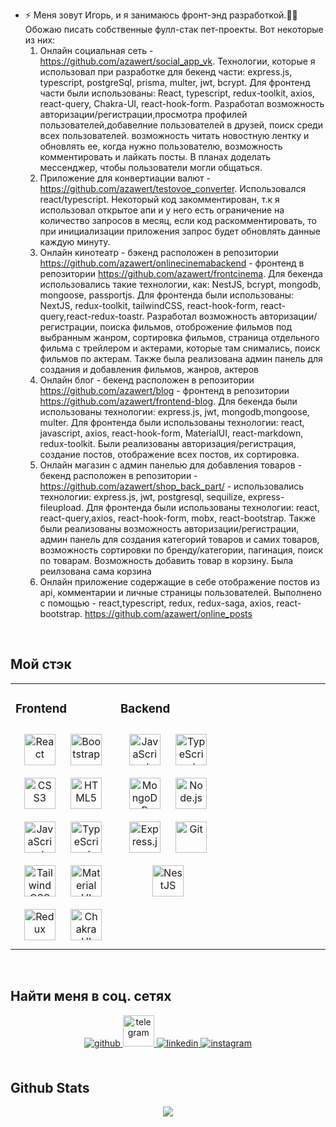 - ⚡ Меня зовут Игорь, и я занимаюсь фронт-энд разработкой.👨‍💻
     Обожаю писать собственные фулл-стак пет-проекты. Вот некоторые из них:
     1) Онлайн социальная сеть - https://github.com/azawert/social_app_vk. Технологии, которые я использовал при разработке для бекенд части: express.js, typescript, postgreSql, prisma, multer, jwt, bcrypt.           Для фронтенд части были использованы: React, typescript, redux-toolkit, axios, react-query, Chakra-UI, react-hook-form.
          Разработал возможность авторизации/регистрации,просмотра профилей пользователей,добавелние пользователей в друзей, поиск среди всех пользователей. возможность читать новостную лентку и обновлять ее,           когда нужно пользователю, возможность комментировать и лайкать посты. В планах доделать мессенджер, чтобы пользователи могли общаться.
     2) Приложение для конвертиации валют - https://github.com/azawert/testovoe_converter. Использовался react/typescript. Некоторый код закомментирован, т.к я использовал открытое апи и у него есть ограничение на количество запросов в месяц, если код раскомментировать, то при инициализации приложения запрос будет обновлять данные каждую минуту.
     3) Онлайн кинотеатр - бэкенд расположен в репозитории https://github.com/azawert/onlinecinemabackend - фронтенд в репозитории https://github.com/azawert/frontcinema. Для бекенда использовались такие технологии, как: NestJS, bcrypt, mongodb, mongoose, passportjs. Для фронтенда были использованы: NextJS, redux-toolkit, tailwindCSS, react-hook-form, react-query,react-redux-toastr. Разработал возможность авторизации/регистрации, поиска фильмов, отоброжение фильмов под выбранным жанром, сортировка фильмов, страница отдельного фильма с трейлером и актерами, которые там снимались, поиск фильмов по актерам. Также была реализована админ панель для создания и добавления фильмов, жанров, актеров
     4) Онлайн блог - бекенд расположен в репозитории https://github.com/azawert/blog - фронтенд в репозитории https://github.com/azawert/frontend-blog. Для бекенда были использованы технологии: express.js, jwt, mongodb,mongoose, multer. Для фронтенда были использованы технологии: react, javascript, axios, react-hook-form, MaterialUI, react-markdown, redux-toolkit. 
Были реализованы авторизация/регистрация, создание постов, отображение всех постов, их сортировка.
     5) Онлайн магазин с админ панелью для добавления товаров - бекенд расположен в репозитории - https://github.com/azawert/shop_back_part/ - использовались технологии: express.js, jwt, postgresql, sequilize, express-fileupload. Для фронтенда были использованы технологии: react, react-query,axios, react-hook-form, mobx, react-bootstrap. Также были реализованы возможность авторизации/регистрации, админ панель для создания категорий товаров и самих товаров, возможность сортировки по бренду/категории, пагинация, поиск по товарам. Возможность добавить товар в корзину. Была реилзована сама корзина
     6) Онлайн приложение содержащие в себе отображение постов из api, комментарии и личные страницы пользователей. Выполнено с помощью - react,typescript, redux, redux-saga, axios, react-bootstrap.
         https://github.com/azawert/online_posts

<br/>  


## Мой стэк 
<table><tr><td valign="top" width="33%">



### Frontend  
<div align="center">  
<a href="https://reactjs.org/" target="_blank"><img style="margin: 10px" src="https://profilinator.rishav.dev/skills-assets/react-original-wordmark.svg" alt="React" height="50" /></a>  
<a href="https://getbootstrap.com/docs/3.4/javascript/" target="_blank"><img style="margin: 10px" src="https://profilinator.rishav.dev/skills-assets/bootstrap-plain.svg" alt="Bootstrap" height="50" /></a>  
<a href="https://www.w3schools.com/css/" target="_blank"><img style="margin: 10px" src="https://profilinator.rishav.dev/skills-assets/css3-original-wordmark.svg" alt="CSS3" height="50" /></a>  
<a href="https://en.wikipedia.org/wiki/HTML5" target="_blank"><img style="margin: 10px" src="https://profilinator.rishav.dev/skills-assets/html5-original-wordmark.svg" alt="HTML5" height="50" /></a>  
<a href="https://www.javascript.com/" target="_blank"><img style="margin: 10px" src="https://profilinator.rishav.dev/skills-assets/javascript-original.svg" alt="JavaScript" height="50" /></a>  
<a href="https://www.typescriptlang.org/" target="_blank"><img style="margin: 10px" src="https://profilinator.rishav.dev/skills-assets/typescript-original.svg" alt="TypeScript" height="50" /></a>  
<a href="https://www.tailwindcss.com/" target="_blank"><img style="margin: 10px" src="https://profilinator.rishav.dev/skills-assets/tailwindcss.svg" alt="Tailwind CSS" height="50" /></a>  
<a href="https://mui.com/" target="_blank"><img style="margin: 10px" src="https://profilinator.rishav.dev/skills-assets/mui.png" alt="Material UI" height="50" /></a>  
<a href="https://redux.js.org/" target="_blank"><img style="margin: 10px" src="https://profilinator.rishav.dev/skills-assets/redux-original.svg" alt="Redux" height="50" /></a>  
<a href="https://chakra-ui.com/" target="_blank"><img style="margin: 10px" src="https://profilinator.rishav.dev/skills-assets/chakraui.png" alt="Chakra UI" height="50" /></a>  
</div>

</td><td valign="top" width="33%">



### Backend  
<div align="center">  
<a href="https://www.javascript.com/" target="_blank"><img style="margin: 10px" src="https://profilinator.rishav.dev/skills-assets/javascript-original.svg" alt="JavaScript" height="50" /></a>  
<a href="https://www.typescriptlang.org/" target="_blank"><img style="margin: 10px" src="https://profilinator.rishav.dev/skills-assets/typescript-original.svg" alt="TypeScript" height="50" /></a>  
<a href="https://www.mongodb.com/" target="_blank"><img style="margin: 10px" src="https://profilinator.rishav.dev/skills-assets/mongodb-original-wordmark.svg" alt="MongoDB" height="50" /></a>  
<a href="https://nodejs.org/" target="_blank"><img style="margin: 10px" src="https://profilinator.rishav.dev/skills-assets/nodejs-original-wordmark.svg" alt="Node.js" height="50" /></a>  
<a href="https://expressjs.com/" target="_blank"><img style="margin: 10px" src="https://profilinator.rishav.dev/skills-assets/express-original-wordmark.svg" alt="Express.js" height="50" /></a>  
<a href="https://github.com/" target="_blank"><img style="margin: 10px" src="https://profilinator.rishav.dev/skills-assets/git-scm-icon.svg" alt="Git" height="50" /></a>  
<a href="https://nestjs.com/" target="_blank"><img style="margin: 10px" src="https://profilinator.rishav.dev/skills-assets/nestjs.svg" alt="NestJS" height="50" /></a>  
</div>

</td><td valign="top" width="33%">



</td></tr></table>  

<br/>  


## Найти меня в соц. сетях
<div align="center">
<a href="https://github.com/azawert" target="_blank">
<img src=https://img.shields.io/badge/github-%2324292e.svg?&style=for-the-badge&logo=github&logoColor=white alt=github style="margin-bottom: 5px;" />
</a>

<a href="https://t.me/azawert1337" target="_blank">
  <img src=https://upload.wikimedia.org/wikipedia/commons/thumb/8/82/Telegram_logo.svg/2048px-Telegram_logo.svg alt=telegram style="margin-bottom: 5px;width: 50px" />
</a>
<a href="https://www.linkedin.com/in/igor-badurkin-395353253/" target="_blank">
<img src=https://img.shields.io/badge/linkedin-%231E77B5.svg?&style=for-the-badge&logo=linkedin&logoColor=white alt=linkedin style="margin-bottom: 5px;" />
</a>
<a href="https://instagram.com/azawerthegamer" target="_blank">
<img src=https://img.shields.io/badge/instagram-%23000000.svg?&style=for-the-badge&logo=instagram&logoColor=white alt=instagram style="margin-bottom: 5px;" />
</a>  
</div>  
  

<br/>  


## Github Stats  
<div align="center"><img src="https://github-readme-stats.vercel.app/api/top-langs/?username=azawert&layout=pie" align="center" /></div>  

<br/>  

